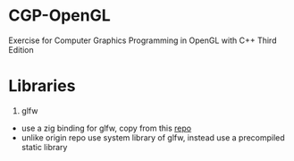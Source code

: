 # CGP-OpenGL

Exercise for Computer Graphics Programming in OpenGL with C++ Third Edition

# Libraries

1. glfw
- use a zig binding for glfw, copy from this [repo](https://github.com/IridescenceTech/zglfw)
- unlike origin repo use system library of glfw, instead use a precompiled static library
